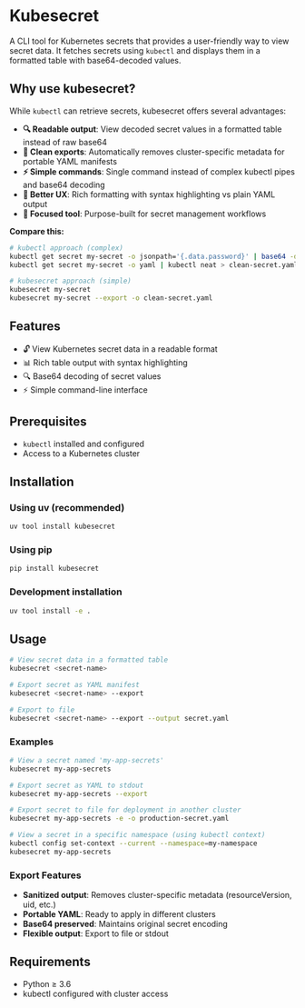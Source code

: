 # Kubesecret

A CLI tool for Kubernetes secrets that provides a user-friendly way to view secret data. It fetches secrets using `kubectl` and displays them in a formatted table with base64-decoded values.

## Why use kubesecret?

While `kubectl` can retrieve secrets, kubesecret offers several advantages:

- **🔍 Readable output**: View decoded secret values in a formatted table instead of raw base64
- **🧹 Clean exports**: Automatically removes cluster-specific metadata for portable YAML manifests  
- **⚡ Simple commands**: Single command instead of complex kubectl pipes and base64 decoding
- **🎨 Better UX**: Rich formatting with syntax highlighting vs plain YAML output
- **🚀 Focused tool**: Purpose-built for secret management workflows

**Compare this:**
```bash
# kubectl approach (complex)
kubectl get secret my-secret -o jsonpath='{.data.password}' | base64 -d
kubectl get secret my-secret -o yaml | kubectl neat > clean-secret.yaml

# kubesecret approach (simple)  
kubesecret my-secret
kubesecret my-secret --export -o clean-secret.yaml
```

## Features

- 🔓 View Kubernetes secret data in a readable format
- 📊 Rich table output with syntax highlighting  
- 🔍 Base64 decoding of secret values
- ⚡ Simple command-line interface

## Prerequisites

- `kubectl` installed and configured
- Access to a Kubernetes cluster

## Installation

### Using uv (recommended)
```bash
uv tool install kubesecret
```

### Using pip
```bash
pip install kubesecret
```

### Development installation
```bash
uv tool install -e .
```

## Usage

```bash
# View secret data in a formatted table
kubesecret <secret-name>

# Export secret as YAML manifest
kubesecret <secret-name> --export

# Export to file
kubesecret <secret-name> --export --output secret.yaml
```

### Examples

```bash
# View a secret named 'my-app-secrets'
kubesecret my-app-secrets

# Export secret as YAML to stdout
kubesecret my-app-secrets --export

# Export secret to file for deployment in another cluster
kubesecret my-app-secrets -e -o production-secret.yaml

# View a secret in a specific namespace (using kubectl context)
kubectl config set-context --current --namespace=my-namespace
kubesecret my-app-secrets
```

### Export Features

- **Sanitized output**: Removes cluster-specific metadata (resourceVersion, uid, etc.)
- **Portable YAML**: Ready to apply in different clusters
- **Base64 preserved**: Maintains original secret encoding
- **Flexible output**: Export to file or stdout

## Requirements

- Python ≥ 3.6
- kubectl configured with cluster access
